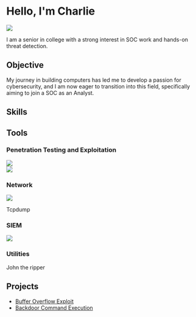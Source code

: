 
# Hello, I'm Charlie
<a href="https://linkedin.com/in/chaztric"><img src="https://img.shields.io/badge/-LinkedIn-0072b1?&style=for-the-badge&logo=linkedin&logoColor=white" /></a>


I am a senior in college with a strong interest in SOC work and hands-on threat detection.

## Objective

My journey in building computers has led me to develop a passion for cybersecurity, and I am now eager to transition into this field, specifically aiming to join a SOC as an Analyst.

## Skills

## Tools

### Penetration Testing and Exploitation
<div>
    <img src="https://img.shields.io/badge/-Metasploit-%23FF0000?style=for-the-badge&logo=metasploit&logoColor=white" />
<div>
    <img src="https://img.shields.io/badge/-Nmap-%23FF0000?style=for-the-badge&logo=nmap&logoColor=white" />
<div>

### Network
<div>
    <img src="https://img.shields.io/badge/-Wireshark-1679A7?&style=for-the-badge&logo=Wireshark&logoColor=white" />
</div>

Tcpdump

### SIEM
<div>
    <img src="https://img.shields.io/badge/-Splunk-000000?&style=for-the-badge&logo=Splunk&logoColor=white" />
</div>

### Utilities
John the ripper

## Projects
- <a href="https://github.com/Chaztric/Buffer-Overflow-Exploit">Buffer Overflow Exploit</a>
- <a href="https://github.com/Chaztric/Backdoor-Command-Execution">Backdoor Command Execution</a>
